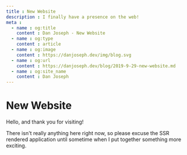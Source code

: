 ```yaml
---
title : New Website
description : I finally have a presence on the web!
meta :
  - name : og:title
    content : Dan Joseph - New Website
  - name : og:type
    content : article
  - name : og:image
    content : https://danjoseph.dev/img/blog.svg
  - name : og:url
    content : https://danjoseph.dev/blog/2019-9-29-new-website.md
  - name : og:site_name
    content : Dan Joseph
---
```

# New Website

Hello, and thank you for visiting!

There isn't really anything here right now, so please excuse the SSR rendered application until sometime when I put together something more exciting.